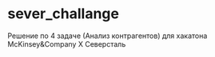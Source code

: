 # sever_challange
Решение по 4 задаче (Анализ контрагентов) для хакатона McKinsey&amp;Company X Северсталь
